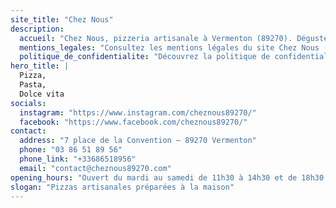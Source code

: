 ```yaml
---
site_title: "Chez Nous"
description: 
  accueil: "Chez Nous, pizzeria artisanale à Vermenton (89270). Dégustez des pizzas faites maison, sur place, dans une ambiance conviviale avec des ingrédients frais et de qualité."
  mentions_legales: "Consultez les mentions légales du site Chez Nous (Vermenton, 89270). Retrouvez les informations sur la propriété, l'hébergement, la responsabilité et les conditions d'utilisation de notre pizzeria artisanale."
  politique_de_confidentialite: "Découvrez la politique de confidentialité de Chez Nous. Informez-vous sur la manière dont nous collectons, utilisons et protégeons vos données personnelles lorsque vous naviguez sur notre site de pizzeria à Vermenton."
hero_title: |
  Pizza,
  Pasta,
  Dolce vita
socials:
  instagram: "https://www.instagram.com/cheznous89270/"
  facebook: "https://www.facebook.com/cheznous89270/"
contact:
  address: "7 place de la Convention – 89270 Vermenton"
  phone: "03 86 51 89 56"
  phone_link: "+33686518956"
  email: "contact@cheznous89270.com"
opening_hours: "Ouvert du mardi au samedi de 11h30 à 14h30 et de 18h30 à 21h. Le dimanche, uniquement le midi de 11h30 à 14h30."
slogan: "Pizzas artisanales préparées à la maison"
---
```

